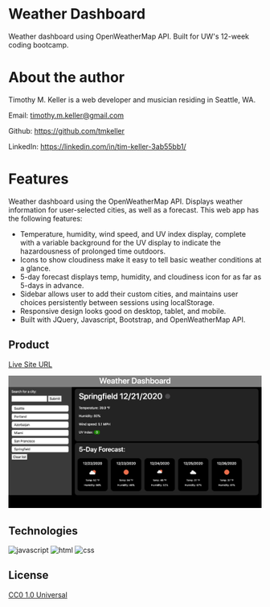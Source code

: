 # Weather Dashboard
Weather dashboard using OpenWeatherMap API. Built for UW's 12-week coding bootcamp.

# About the author

Timothy M. Keller is a web developer and musician residing in Seattle, WA.

Email: timothy.m.keller@gmail.com

Github: https://github.com/tmkeller

LinkedIn: https://linkedin.com/in/tim-keller-3ab55bb1/

# Features

Weather dashboard using the OpenWeatherMap API. Displays weather information for user-selected cities, as well as a forecast. This web app has the following features:

* Temperature, humidity, wind speed, and UV index display, complete with a variable background for the UV display to indicate the hazardousness of prolonged time outdoors.
* Icons to show cloudiness make it easy to tell basic weather conditions at a glance.
* 5-day forecast displays temp, humidity, and cloudiness icon for as far as 5-days in advance.
* Sidebar allows user to add their custom cities, and maintains user choices persistently between sessions using localStorage.
* Responsive design looks good on desktop, tablet, and mobile.
* Built with JQuery, Javascript, Bootstrap, and OpenWeatherMap API.

## Product

[Live Site URL](https://tmkeller.github.io/weather-dashboard/)

![Screenshot](./mockup/screenshot.png)

## Technologies

![javascript](https://img.shields.io/badge/javascript-14.3%25-yellow)
![html](https://img.shields.io/badge/html-70.6%25-blue)
![css](https://img.shields.io/badge/css-15.1%25-red)

## License

[CC0 1.0 Universal](https://creativecommons.org/publicdomain/zero/1.0/)
